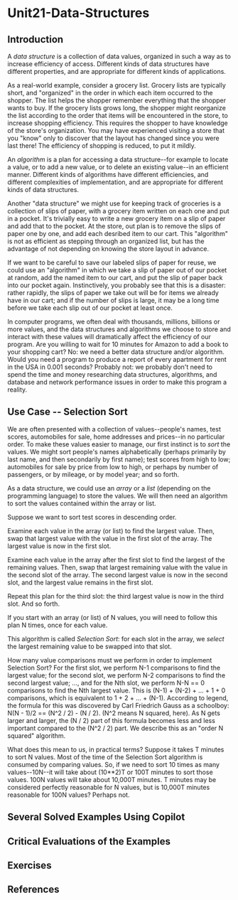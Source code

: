 #  Unit21-Data-Structures
## Introduction
A _data structure_ is a collection of data values, organized in such a way as to increase efficiency of access.  Different kinds of data structures have different properties, and are appropriate for different kinds of applications.

As a real-world example, consider a grocery list.  Grocery lists are typically short, and "organized" in the order in which each item occurred to the shopper.  The list helps the shopper remember everything that the shopper wants to buy.  If the grocery lists grows long, the shopper might reorganize the list according to the order that items will be encountered in the store, to increase shopping efficiency.  This requires the shopper to have knowledge of the store's organization.  You may have experienced visiting a store that you "know" only to discover that the layout has changed since you were last there!  The efficiency of shopping is reduced, to put it mildly.

An _algorithm_ is a plan for accessing a data structure--for example to locate a value, or to add a new value, or to delete an existing value--in an efficient manner.  Different kinds of algorithms have different efficiencies, and different complexities of implementation, and are appropriate for different kinds of data structures.

Another "data structure" we might use for keeping track of groceries is a collection of slips of paper, with a grocery item written on each one and put in a pocket.  It's trivially easy to write a new grocery item on a slip of paper and add that to the pocket.  At the store, out plan is to remove the slips of paper one by one, and add each desribed item to our cart.  This "algorithm" is not as efficient as stepping through an organized list, but has the advantage of not depending on knowing the store layout in advance.

If we want to be careful to save our labeled slips of paper for reuse, we could use an "algorithm" in which we take a slip of paper out of our pocket at random, add the named item to our cart, and put the slip of paper back into our pocket again.  Instinctively, you probably see that this is a disaster: rather rapidly, the slips of paper we take out will be for items we already have in our cart; and if the number of slips is large, it may be a long time before we take each slip out of our pocket at least once.

In computer programs, we often deal with thousands, millions, billions or more values, and the data structures and algorithms we choose to store and interact with these values will dramatically affect the efficiency of our program.  Are you willing to wait for 10 minutes for Amazon to add a book to your shopping cart?  No: we need a better data structure and/or algorithm.  Would you need a program to produce a report of every apartment for rent in the USA in 0.001 seconds?  Probably not: we probably don't need to spend the time and money researching data structures, algorithms, and database and network performance issues in order to make this program a reality.

## Use Case -- Selection Sort
We are often presented with a collection of values--people's names, test scores, automobiles for sale, home addresses and prices--in no particular order.  To make these values easier to manage, our first instinct is to _sort_ the values.  We might sort people's names alphabetically (perhaps primarily by last name, and then secondarily by first name); test scores from high to low; automobiles for sale by price from low to high, or perhaps by number of passengers, or by mileage, or by model year; and so forth.

As a data structure, we could use an _array_ or a _list_ (depending on the programming language) to store the values.  We will then need an algorithm to sort the values contained within the array or list.

Suppose we want to sort test scores in descending order.

Examine each value in the array (or list) to find the largest value.  Then, swap that largest value with the value in the first slot of the array.  The largest value is now in the first slot.

Examine each value in the array after the first slot to find the largest of the remaining values.  Then, swap that largest remaining value with the value in the second slot of the array.  The second largest value is now in the second slot, and the largest value remains in the first slot.

Repeat this plan for the third slot: the third largest value is now in the third slot.  And so forth.

If you start with an array (or list) of N values, you will need to follow this plan N times, once for each value.

This algorithm is called _Selection Sort_: for each slot in the array, we _select_ the largest remaining value to be swapped into that slot.

How many value comparisons must we perform in order to implement Selection Sort?  For the first slot, we perform N-1 comparisons to find the largest value; for the second slot, we perform N-2 comparisons to find the second largest value; ..., and for the Nth slot, we perform N-N == 0 comparisons to find the Nth largest value.  This is (N-1) + (N-2) + ... + 1 + 0 comparisons, which is equivalent to 1 + 2 + ... + (N-1).  According to legend, the formula for this was discovered by Carl Friedrich Gauss as a schoolboy: N(N - 1)/2 == (N^2 / 2) - (N / 2).  (N^2 means N squared, here).  As N gets larger and larger, the (N / 2) part of this formula becomes less and less important compared to the (N^2 / 2) part.  We describe this as an "order N squared" algorithm.

What does this mean to us, in practical terms?  Suppose it takes T minutes to sort N values.  Most of the time of the Selection Sort algorithm is consumed by comparing values.  So, if we need to sort 10 times as many values--10N--it will take about (10**2)T or 100T minutes to sort those values.  100N values will take about 10,000T minutes.  T minutes may be considered perfectly reasonable for N values, but is 10,000T minutes reasonable for 100N values?  Perhaps not.

## Several Solved Examples Using Copilot
## Critical Evaluations of the Examples
## Exercises
## References
